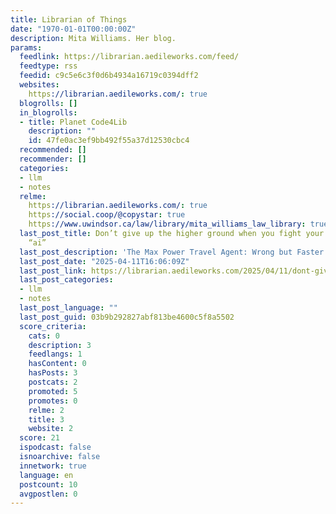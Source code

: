 ```yaml
---
title: Librarian of Things
date: "1970-01-01T00:00:00Z"
description: Mita Williams. Her blog.
params:
  feedlink: https://librarian.aedileworks.com/feed/
  feedtype: rss
  feedid: c9c5e6c3f0d6b4934a16719c0394dff2
  websites:
    https://librarian.aedileworks.com/: true
  blogrolls: []
  in_blogrolls:
  - title: Planet Code4Lib
    description: ""
    id: 47fe0ac3ef9bb492f55a37d12530cbc4
  recommended: []
  recommender: []
  categories:
  - llm
  - notes
  relme:
    https://librarian.aedileworks.com/: true
    https://social.coop/@copystar: true
    https://www.uwindsor.ca/law/library/mita_williams_law_library: true
  last_post_title: Don’t give up the higher ground when you fight your flight booking
    “ai”
  last_post_description: 'The Max Power Travel Agent: Wrong but Faster'
  last_post_date: "2025-04-11T16:06:09Z"
  last_post_link: https://librarian.aedileworks.com/2025/04/11/dont-give-up-the-higher-ground-when-you-fight-your-flight-booking-ai/
  last_post_categories:
  - llm
  - notes
  last_post_language: ""
  last_post_guid: 03b9b292827abf813be4600c5f8a5502
  score_criteria:
    cats: 0
    description: 3
    feedlangs: 1
    hasContent: 0
    hasPosts: 3
    postcats: 2
    promoted: 5
    promotes: 0
    relme: 2
    title: 3
    website: 2
  score: 21
  ispodcast: false
  isnoarchive: false
  innetwork: true
  language: en
  postcount: 10
  avgpostlen: 0
---
```

